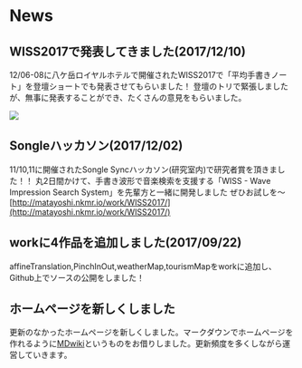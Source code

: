 # News
## WISS2017で発表してきました(2017/12/10)
12/06-08に八ケ岳ロイヤルホテルで開催されたWISS2017で「平均手書きノート」を登壇ショートでも発表させてもらいました！
登壇のトリで緊張しましたが、無事に発表することができ、たくさんの意見をもらいました。

![](https://i.gyazo.com/c11abb28b77d965807766b5f10f7f019.jpg)

## Songleハッカソン(2017/12/02)
11/10,11に開催されたSongle Syncハッカソン(研究室内)で研究者賞を頂きました！！
丸2日間かけて、手書き波形で音楽検索を支援する「WISS - Wave Impression Search System」を先輩方と一緒に開発しました
ぜひお試しを～
[http://matayoshi.nkmr.io/work/WISS2017/](http://matayoshi.nkmr.io/work/WISS2017/)
## workに4作品を追加しました(2017/09/22)
affineTranslation,PinchInOut,weatherMap,tourismMapをworkに追加し、Github上でソースの公開をしました！
## ホームページを新しくしました
更新のなかったホームページを新しくしました。マークダウンでホームページを作れるように[MDwiki](http://dynalon.github.io/mdwiki/)というものをお借りしました。更新頻度を多くしながら運営していきます。